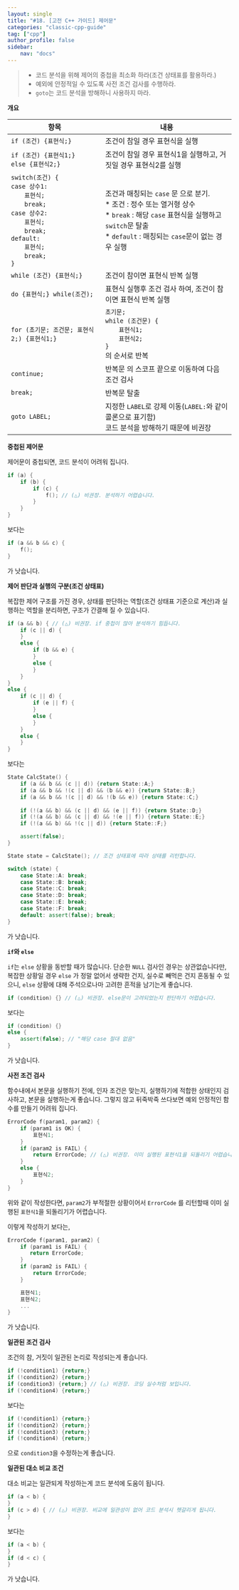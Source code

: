 ```yaml
---
layout: single
title: "#18. [고전 C++ 가이드] 제어문"
categories: "classic-cpp-guide"
tag: ["cpp"]
author_profile: false
sidebar: 
    nav: "docs"
---
```


> * 코드 분석을 위해 제어의 중첩을 최소화 하라(조건 상태표를 활용하라.)
> * 예외에 안정적일 수 있도록 사전 조건 검사를 수행하라.
> * `goto`는 코드 분석을 방해하니 사용하지 마라.
 
**개요**

|항목|내용|
|--|--|
|`if (조건) {표현식;}`| 조건이 참일 경우 표현식을 실행|
|`if (조건) {표현식1;}`<br/> `else {표현식2;}`| 조건이 참일 경우 표현식1을 실행하고, 거짓일 경우 표현식2를 실행|
|`switch(조건) {`<br/>`case 상수1:`<br/>&nbsp; &nbsp; &nbsp; &nbsp;`표현식;`<br/>&nbsp; &nbsp; &nbsp; &nbsp;`break;`<br>`case 상수2:`<br/>&nbsp; &nbsp; &nbsp; &nbsp;`표현식;`<br/>&nbsp; &nbsp; &nbsp; &nbsp;`break;`<br/>`default:`<br/>&nbsp; &nbsp; &nbsp; &nbsp;`표현식;`<br/>&nbsp; &nbsp; &nbsp; &nbsp;`break;`<br/>`}`|조건과 매칭되는 `case` 문 으로 분기.<br/>* 조건 : 정수 또는 열거형 상수<br/>* `break` : 해당 `case` 표현식을 실행하고 `switch`문 탈출<br/>* `default` : 매칭되는 `case`문이 없는 경우 실행|
|`while (조건) {표현식;}`|조건이 참이면 표현식 반복 실행|
|`do {표현식;} while(조건);`|표현식 실행후 조건 검사 하여, 조건이 참이면 표현식 반복 실행|
|`for (초기문; 조건문; 표현식2;) {표현식1;}`|`초기문;`<br/>`while (조건문) {`<br/>&nbsp; &nbsp; &nbsp; &nbsp;`표현식1;`<br/>&nbsp; &nbsp; &nbsp; &nbsp;`표현식2;`<br/>`}`<br/> 의 순서로 반복
|`continue;`|반복문 의 스코프 끝으로 이동하여 다음 조건 검사|
|`break;`|반복문 탈출|
|`goto LABEL;`|지정한 `LABEL`로 강제 이동(`LABEL:`와 같이 콜론으로 표기함)<br/>코드 분석을 방해하기 때문에 비권장|

**중첩된 제어문**

제어문이 중첩되면, 코드 분석이 어려워 집니다.

```cpp
if (a) {
    if (b) {
        if (c) {
            f(); // (△) 비권장. 분석하기 어렵습니다.
        }
    }
}
```

보다는 

```cpp
if (a && b && c) {
    f();
}
```

가 낫습니다.

**제어 판단과 실행의 구분(조건 상태표)**

복잡한 제어 구조를 가진 경우, 상태를 판단하는 역할(조건 상태표 기준으로 계산)과 실행하는 역할을 분리하면, 구조가 간결해 질 수 있습니다.

```cpp
if (a && b) { // (△) 비권장. if 중첩이 많아 분석하기 힘듭니다.
    if (c || d) {
    }
    else {
        if (b && e) {
        }
        else {
        }
    }
}
else {
    if (c || d) {
        if (e || f) {
        }
        else {
        }
    }
    else {
    }
}
```

보다는

```cpp
State CalcState() {
    if (a && b && (c || d)) {return State::A;}
    if (a && b && !(c || d) && (b && e)) {return State::B;}
    if (a && b && !(c || d) && !(b && e)) {return State::C;}
  
    if (!(a && b) && (c || d) && (e || f)) {return State::D;}
    if (!(a && b) && (c || d) && !(e || f)) {return State::E;}
    if (!(a && b) && !(c || d)) {return State::F;}

    assert(false);
}

State state = CalcState(); // 조건 상태표에 따라 상태를 리턴합니다.

switch (state) {
    case State::A: break;
    case State::B: break;
    case State::C: break;
    case State::D: break;
    case State::E: break;
    case State::F: break;
    default: assert(false); break;
}
```

가 낫습니다.

**`if`와 `else`**

`if`는 `else` 상황을 동반할 때가 많습니다. 단순한 `NULL` 검사인 경우는 상관없습니다만, 복잡한 상황일 경우 `else` 가 정말 없어서 생략한 건지, 실수로 빼먹은 건지 혼동될 수 있으니, `else` 상황에 대해 주석으로나마 고려한 흔적을 남기는게 좋습니다. 

```cpp
if (condition) {} // (△) 비권장. else문이 고려되었는지 판단하기 어렵습니다.
```

보다는

```cpp
if (condition) {}
else {
    assert(false); // "해당 case 절대 없음"
}
```

가 낫습니다.

**사전 조건 검사**

함수내에서 본문을 실행하기 전에, 인자 조건은 맞는지, 실행하기에 적합한 상태인지 검사하고, 본문을 실행하는게 좋습니다. 그렇지 않고 뒤죽박죽 쓰다보면 예외 안정적인 함수를 만들기 어려워 집니다.

```cpp
ErrorCode f(param1, param2) {
    if (param1 is OK) {
        표현식1;
    }
    if (param2 is FAIL) {
        return ErrorCode; // (△) 비권장. 이미 실행된 표현식1을 되돌리기 어렵습니다.
    }
    else {
        표현식2;
    }
}
```

위와 같이 작성한다면, `param2`가 부적절한 상황이어서 `ErrorCode` 를 리턴할때 이미 실행된 `표현식1`을 되돌리기가 어렵습니다. 

이렇게 작성하기 보다는,

```cpp
ErrorCode f(param1, param2) {
    if (param1 is FAIL) {
       return ErrorCode;
    }
    if (param2 is FAIL) {
        return ErrorCode; 
    }

    표현식1;
    표현식2;
    ...
}
```

가 낫습니다.

**일관된 조건 검사**

조건의 참, 거짓이 일관된 논리로 작성되는게 좋습니다.

```cpp
if (!condition1) {return;}
if (!condition2) {return;}
if (condition3) {return;} // (△) 비권장. 코딩 실수처럼 보입니다.
if (!condition4) {return;}
```

보다는

```cpp
if (!condition1) {return;}
if (!condition2) {return;}
if (!condition3) {return;} 
if (!condition4) {return;}
```

으로 `condition3`을 수정하는게 좋습니다.

**일관된 대소 비교 조건**

대소 비교는 일관되게 작성하는게 코드 분석에 도움이 됩니다.

```cpp
if (a < b) {
}
if (c > d) { // (△) 비권장. 비교에 일관성이 없어 코드 분석시 헷갈리게 됩니다.
}
```

보다는

```cpp
if (a < b) {
}
if (d < c) { 
}
```
가 낫습니다.


